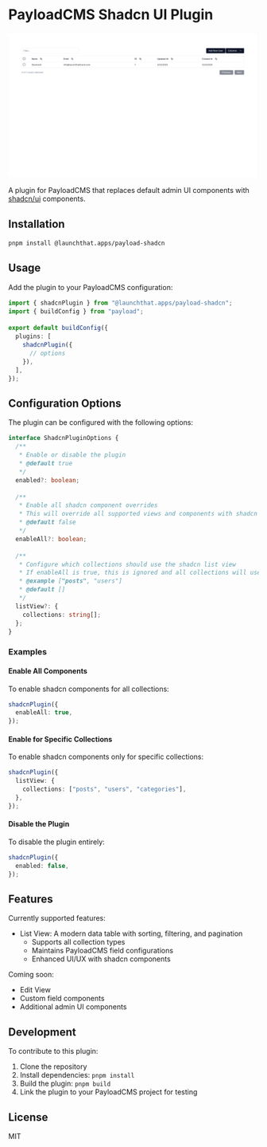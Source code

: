 # PayloadCMS Shadcn UI Plugin

![PayloadCMS Shadcn UI Plugin](https://raw.githubusercontent.com/LaunchThatApp/payload-shadcn/main/public/images/users-shadcn.png)

A plugin for PayloadCMS that replaces default admin UI components with [shadcn/ui](https://ui.shadcn.com/) components.

## Installation

```bash
pnpm install @launchthat.apps/payload-shadcn
```

## Usage

Add the plugin to your PayloadCMS configuration:

```typescript
import { shadcnPlugin } from "@launchthat.apps/payload-shadcn";
import { buildConfig } from "payload";

export default buildConfig({
  plugins: [
    shadcnPlugin({
      // options
    }),
  ],
});
```

## Configuration Options

The plugin can be configured with the following options:

```typescript
interface ShadcnPluginOptions {
  /**
   * Enable or disable the plugin
   * @default true
   */
  enabled?: boolean;

  /**
   * Enable all shadcn component overrides
   * This will override all supported views and components with shadcn versions
   * @default false
   */
  enableAll?: boolean;

  /**
   * Configure which collections should use the shadcn list view
   * If enableAll is true, this is ignored and all collections will use shadcn list view
   * @example ["posts", "users"]
   * @default []
   */
  listView?: {
    collections: string[];
  };
}
```

### Examples

#### Enable All Components

To enable shadcn components for all collections:

```typescript
shadcnPlugin({
  enableAll: true,
});
```

#### Enable for Specific Collections

To enable shadcn components only for specific collections:

```typescript
shadcnPlugin({
  listView: {
    collections: ["posts", "users", "categories"],
  },
});
```

#### Disable the Plugin

To disable the plugin entirely:

```typescript
shadcnPlugin({
  enabled: false,
});
```

## Features

Currently supported features:

- List View: A modern data table with sorting, filtering, and pagination
  - Supports all collection types
  - Maintains PayloadCMS field configurations
  - Enhanced UI/UX with shadcn components

Coming soon:

- Edit View
- Custom field components
- Additional admin UI components

## Development

To contribute to this plugin:

1. Clone the repository
2. Install dependencies: `pnpm install`
3. Build the plugin: `pnpm build`
4. Link the plugin to your PayloadCMS project for testing

## License

MIT
